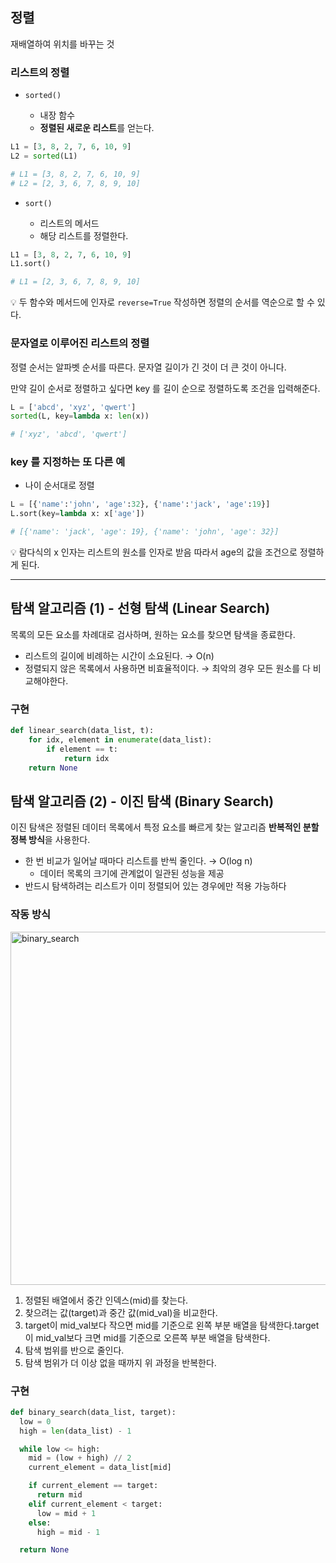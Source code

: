 ## 정렬

재배열하여 위치를 바꾸는 것

### 리스트의 정렬

- ```
  sorted()
  ```

  - 내장 함수
  - **정렬된 새로운 리스트**를 얻는다.

```python
L1 = [3, 8, 2, 7, 6, 10, 9]
L2 = sorted(L1)

# L1 = [3, 8, 2, 7, 6, 10, 9]
# L2 = [2, 3, 6, 7, 8, 9, 10]
```

- ```
  sort()
  ```

  - 리스트의 메서드
  - 해당 리스트를 정렬한다.

```python
L1 = [3, 8, 2, 7, 6, 10, 9]
L1.sort()

# L1 = [2, 3, 6, 7, 8, 9, 10]
```

💡 두 함수와 메서드에 인자로 `reverse=True` 작성하면 정렬의 순서를 역순으로 할 수 있다.



### 문자열로 이루어진 리스트의 정렬

정렬 순서는 알파벳 순서를 따른다. 문자열 길이가 긴 것이 더 큰 것이 아니다.

만약 길이 순서로 정렬하고 싶다면 key 를 길이 순으로 정렬하도록 조건을 입력해준다.

```python
L = ['abcd', 'xyz', 'qwert']
sorted(L, key=lambda x: len(x))

# ['xyz', 'abcd', 'qwert']
```

### key 를 지정하는 또 다른 예

- 나이 순서대로 정렬

```python
L = [{'name':'john', 'age':32}, {'name':'jack', 'age':19}]
L.sort(key=lambda x: x['age'])

# [{'name': 'jack', 'age': 19}, {'name': 'john', 'age': 32}]
```

💡 람다식의 x 인자는 리스트의 원소를 인자로 받음 따라서 age의 값을 조건으로 정렬하게 된다.

------



## 탐색 알고리즘 (1) - 선형 탐색 (Linear Search)

목록의 모든 요소를 차례대로 검사하며, 원하는 요소를 찾으면 탐색을 종료한다.

- 리스트의 길이에 비례하는 시간이 소요된다. → O(n)
- 정렬되지 않은 목록에서 사용하면 비효율적이다. → 최악의 경우 모든 원소를 다 비교해야한다.

### 구현

```python
def linear_search(data_list, t):
    for idx, element in enumerate(data_list):
        if element == t:
            return idx
    return None
```



## 탐색 알고리즘 (2) - 이진 탐색 (Binary Search)

이진 탐색은 정렬된 데이터 목록에서 특정 요소를 빠르게 찾는 알고리즘 **반복적인 분할 정복 방식**을 사용한다.

- 한 번 비교가 일어날 때마다 리스트를 반씩 줄인다. → O(log n)
  - 데이터 목록의 크기에 관계없이 일관된 성능을 제공
- 반드시 탐색하려는 리스트가 이미 정렬되어 있는 경우에만 적용 가능하다

### 작동 방식

<img width="565" alt="binary_search" src="https://github.com/mooonu/daily-algorithms/assets/86511086/2d420c98-10bf-44ce-925d-95d095617a18">

1. 정렬된 배열에서 중간 인덱스(mid)를 찾는다.
2. 찾으려는 값(target)과 중간 값(mid_val)을 비교한다.
3. target이 mid_val보다 작으면 mid를 기준으로 왼쪽 부분 배열을 탐색한다.target이 mid_val보다 크면 mid를 기준으로 오른쪽 부분 배열을 탐색한다.
4. 탐색 범위를 반으로 줄인다.
5. 탐색 범위가 더 이상 없을 때까지 위 과정을 반복한다.

### 구현

```python
def binary_search(data_list, target):
  low = 0
  high = len(data_list) - 1

  while low <= high:
    mid = (low + high) // 2
    current_element = data_list[mid]

    if current_element == target:
      return mid
    elif current_element < target:
      low = mid + 1
    else:
      high = mid - 1

  return None
```